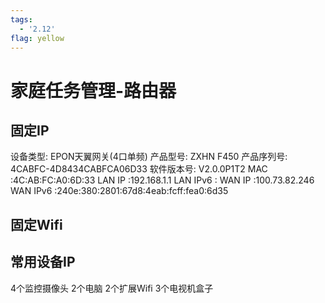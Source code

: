 ```yaml
---
tags:
  - '2.12'
flag: yellow
---
```

# 家庭任务管理-路由器


## 固定IP

设备类型:  EPON天翼网关(4口单频)
产品型号:  ZXHN F450
产品序列号:  4CABFC-4D8434CABFCA06D33
软件版本号:  V2.0.0P1T2
MAC  :4C:AB:FC:A0:6D:33
LAN IP  :192.168.1.1
LAN IPv6  :
WAN IP  :100.73.82.246
WAN IPv6  :240e:380:2801:67d8:4eab:fcff:fea0:6d35

## 固定Wifi

## 常用设备IP
4个监控摄像头
2个电脑
2个扩展Wifi
3个电视机盒子

## 